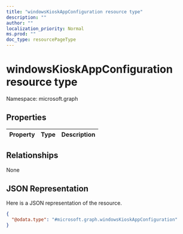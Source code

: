 ```yaml
---
title: "windowsKioskAppConfiguration resource type"
description: ""
author: ""
localization_priority: Normal
ms.prod: ""
doc_type: resourcePageType
---
```


# windowsKioskAppConfiguration resource type


Namespace: microsoft.graph



## Properties
|Property|Type|Description|
|:---|:---|:---|

## Relationships
None

## JSON Representation
Here is a JSON representation of the resource.
<!-- {
  "blockType": "resource",
  "@odata.type": "microsoft.graph.windowsKioskAppConfiguration"
}
-->
``` json
{
  "@odata.type": "#microsoft.graph.windowsKioskAppConfiguration"
}
```

